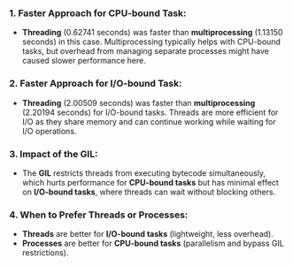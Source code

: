 ### 1. **Faster Approach for CPU-bound Task:**
- **Threading** (0.62741 seconds) was faster than **multiprocessing** (1.13150 seconds) in this case. Multiprocessing typically helps with CPU-bound tasks, but overhead from managing separate processes might have caused slower performance here.

### 2. **Faster Approach for I/O-bound Task:**
- **Threading** (2.00509 seconds) was faster than **multiprocessing** (2.20194 seconds) for I/O-bound tasks. Threads are more efficient for I/O as they share memory and can continue working while waiting for I/O operations.

### 3. **Impact of the GIL:**
- The **GIL** restricts threads from executing bytecode simultaneously, which hurts performance for **CPU-bound tasks** but has minimal effect on **I/O-bound tasks**, where threads can wait without blocking others.

### 4. **When to Prefer Threads or Processes:**
- **Threads** are better for **I/O-bound tasks** (lightweight, less overhead).
- **Processes** are better for **CPU-bound tasks** (parallelism and bypass GIL restrictions).
